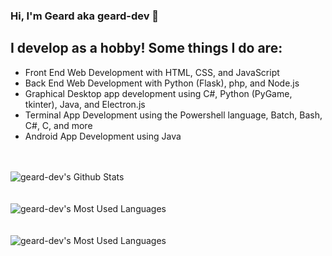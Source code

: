 ### Hi, I'm Geard aka geard-dev 👋

## I develop as a hobby! Some things I do are:
- Front End Web Development with HTML, CSS, and JavaScript
- Back End Web Development with Python (Flask), php, and Node.js
- Graphical Desktop app development using C#, Python (PyGame, tkinter), Java, and Electron.js
- Terminal App Development using the Powershell language, Batch, Bash, C#, C, and more
- Android App Development using Java

<br />
<br />

<img align="left" alt="geard-dev's Github Stats" src="https://github-readme-stats.vercel.app/api?username=geard-dev&show_icons=true&hide_border=true&theme=dark" />
<br />
<br />
<br />
<img align="left" alt="geard-dev's Most Used Languages" src="https://github-readme-stats.vercel.app/api/top-langs/?username=geard-dev&theme=dark" />
<br />
<br />
<br />
<img align="left" alt="geard-dev's Most Used Languages" src="https://github-readme-stats.vercel.app/api/top-langs/?username=geard-dev&theme=dark&layout=compact" />